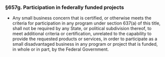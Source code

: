 ### §657g. Participation in federally funded projects
* Any small business concern that is certified, or otherwise meets the criteria for participation in any program under section 637(a) of this title, shall not be required by any State, or political subdivision thereof, to meet additional criteria or certification, unrelated to the capability to provide the requested products or services, in order to participate as a small disadvantaged business in any program or project that is funded, in whole or in part, by the Federal Government.
